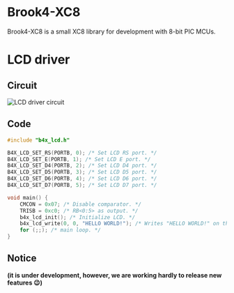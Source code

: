 # Brook4-XC8

Brook4-XC8 is a small XC8 library for development with 8-bit PIC MCUs.

# LCD driver

## Circuit

![LCD driver circuit](https://raw.githubusercontent.com/brook-dev/brook4xc8/master/examples/brook4xc8-lcd.X/circuit.png)

## Code

```c
#include "b4x_lcd.h"

B4X_LCD_SET_RS(PORTB, 0); /* Set LCD RS port. */
B4X_LCD_SET_E(PORTB, 1); /* Set LCD E port. */
B4X_LCD_SET_D4(PORTB, 2); /* Set LCD D4 port. */
B4X_LCD_SET_D5(PORTB, 3); /* Set LCD D5 port. */
B4X_LCD_SET_D6(PORTB, 4); /* Set LCD D6 port. */
B4X_LCD_SET_D7(PORTB, 5); /* Set LCD D7 port. */

void main() {
    CMCON = 0x07; /* Disable comparator. */
    TRISB = 0xc0; /* RB<0:5> as output. */
    b4x_lcd_init(); /* Initialize LCD. */
    b4x_lcd_write(0, 0, "HELLO WORLD!"); /* Writes "HELLO WORLD!" on the LCD. */
    for (;;); /* main loop. */
}
```

## Notice

**(it is under development, however, we are working hardly to release new features :wink:)**
